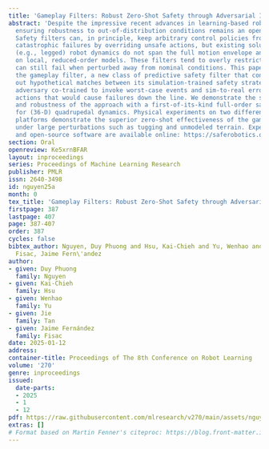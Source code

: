 ```yaml
---
title: 'Gameplay Filters: Robust Zero-Shot Safety through Adversarial Imagination'
abstract: 'Despite the impressive recent advances in learning-based robot control,
  ensuring robustness to out-of-distribution conditions remains an open challenge.
  Safety filters can, in principle, keep arbitrary control policies from incurring
  catastrophic failures by overriding unsafe actions, but existing solutions for complex
  (e.g., legged) robot dynamics do not span the full motion envelope and instead rely
  on local, reduced-order models. These filters tend to overly restrict agility and
  can still fail when perturbed away from nominal conditions. This paper presents
  the gameplay filter, a new class of predictive safety filter that continually plays
  out hypothetical matches between its simulation-trained safety strategy and a virtual
  adversary co-trained to invoke worst-case events and sim-to-real error, and precludes
  actions that would cause failures down the line. We demonstrate the scalability
  and robustness of the approach with a first-of-its-kind full-order safety filter
  for (36-D) quadrupedal dynamics. Physical experiments on two different quadruped
  platforms demonstrate the superior zero-shot effectiveness of the gameplay filter
  under large perturbations such as tugging and unmodeled terrain. Experiment videos
  and open-source software are available online: https://saferobotics.org/research/gameplay-filter'
section: Oral
openreview: Ke5xrnBFAR
layout: inproceedings
series: Proceedings of Machine Learning Research
publisher: PMLR
issn: 2640-3498
id: nguyen25a
month: 0
tex_title: 'Gameplay Filters: Robust Zero-Shot Safety through Adversarial Imagination'
firstpage: 387
lastpage: 407
page: 387-407
order: 387
cycles: false
bibtex_author: Nguyen, Duy Phuong and Hsu, Kai-Chieh and Yu, Wenhao and Tan, Jie and
  Fisac, Jaime Fern\'andez
author:
- given: Duy Phuong
  family: Nguyen
- given: Kai-Chieh
  family: Hsu
- given: Wenhao
  family: Yu
- given: Jie
  family: Tan
- given: Jaime Fernández
  family: Fisac
date: 2025-01-12
address:
container-title: Proceedings of The 8th Conference on Robot Learning
volume: '270'
genre: inproceedings
issued:
  date-parts:
  - 2025
  - 1
  - 12
pdf: https://raw.githubusercontent.com/mlresearch/v270/main/assets/nguyen25a/nguyen25a.pdf
extras: []
# Format based on Martin Fenner's citeproc: https://blog.front-matter.io/posts/citeproc-yaml-for-bibliographies/
---
```


